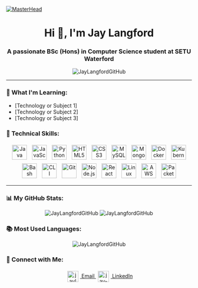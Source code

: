 [![MasterHead](https://user-images.githubusercontent.com/67194519/173735367-b75edb3b-61ec-4323-a10f-5d98e1d7b97a.gif)](https://github.com/JayLangfordGitHub)
<h1 align="center">Hi 👋, I'm Jay Langford</h1>
<h3 align="center">A passionate BSc (Hons) in Computer Science student at SETU Waterford</h3>

<p align="center"> <img src="https://komarev.com/ghpvc/?username=JayLangfordGitHub&label=Profile%20views&color=0e75b6&style=flat-square" alt="JayLangfordGitHub" /> </p>

---

### 🌱 What I'm Learning:
- [Technology or Subject 1]
- [Technology or Subject 2]
- [Technology or Subject 3]

### 💼 Technical Skills:
<p align="center">
  <img src="https://cdn.jsdelivr.net/gh/devicons/devicon/icons/java/java-original.svg" alt="Java" width="40" height="40" style="padding:5px;"/>
  <img src="https://cdn.jsdelivr.net/gh/devicons/devicon/icons/javascript/javascript-original.svg" alt="JavaScript" width="40" height="40" style="padding:5px;"/>
  <img src="https://cdn.jsdelivr.net/gh/devicons/devicon/icons/python/python-original.svg" alt="Python" width="40" height="40" style="padding:5px;"/>
  <img src="https://cdn.jsdelivr.net/gh/devicons/devicon/icons/html5/html5-original-wordmark.svg" alt="HTML5" width="40" height="40" style="padding:5px;"/>
  <img src="https://cdn.jsdelivr.net/gh/devicons/devicon/icons/css3/css3-original-wordmark.svg" alt="CSS3" width="40" height="40" style="padding:5px;"/>
  <img src="https://cdn.jsdelivr.net/gh/devicons/devicon/icons/mysql/mysql-original-wordmark.svg" alt="MySQL" width="40" height="40" style="padding:5px;"/>
  <img src="https://cdn.jsdelivr.net/gh/devicons/devicon/icons/mongodb/mongodb-original-wordmark.svg" alt="MongoDB" width="40" height="40" style="padding:5px;"/>
  <img src="https://cdn.jsdelivr.net/gh/devicons/devicon/icons/docker/docker-original-wordmark.svg" alt="Docker" width="40" height="40" style="padding:5px;"/>
  <img src="https://cdn.jsdelivr.net/gh/devicons/devicon/icons/kubernetes/kubernetes-plain-wordmark.svg" alt="Kubernetes" width="40" height="40" style="padding:5px;"/>
  <img src="https://cdn.jsdelivr.net/gh/devicons/devicon/icons/bash/bash-original.svg" alt="Bash" width="40" height="40" style="padding:5px;"/>
  <img src="https://cdn.jsdelivr.net/gh/devicons/devicon/icons/bash/bash-original.svg" alt="CLI" width="40" height="40" style="padding:5px;"/>
  <img src="https://cdn.jsdelivr.net/gh/devicons/devicon/icons/git/git-original-wordmark.svg" alt="Git" width="40" height="40" style="padding:5px;"/>
  <img src="https://cdn.jsdelivr.net/gh/devicons/devicon/icons/nodejs/nodejs-original-wordmark.svg" alt="Node.js" width="40" height="40" style="padding:5px;"/>
  <img src="https://cdn.jsdelivr.net/gh/devicons/devicon/icons/react/react-original-wordmark.svg" alt="React" width="40" height="40" style="padding:5px;"/>
  <img src="https://cdn.jsdelivr.net/gh/devicons/devicon/icons/linux/linux-original.svg" alt="Linux" width="40" height="40" style="padding:5px;"/>
  <img src="https://cdn.jsdelivr.net/gh/devicons/devicon/icons/amazonwebservices/amazonwebservices-original-wordmark.svg" alt="AWS" width="40" height="40" style="padding:5px;"/>
  <img src="![image](https://github.com/JayLangfordGitHub/JayLangfordGitHub/assets/132077071/67f8f49d-c635-430f-86d8-3d8fb4112e29)
" alt="Packet Tracer" width="40" height="40" style="padding:5px;"/>
</p>

--- 

### 📊 My GitHub Stats:
<p align="center">
    <img src="https://github-readme-stats.vercel.app/api?username=JayLangfordGitHub&show_icons=true&theme=radical" alt="JayLangfordGitHub" />
    <img src="https://github-readme-streak-stats.herokuapp.com/?user=JayLangfordGitHub&theme=radical" alt="JayLangfordGitHub" />
</p>

### 📚 Most Used Languages:
<p align="center">
    <img src="https://github-readme-stats.vercel.app/api/top-langs/?username=JayLangfordGitHub&layout=compact&theme=radical" alt="JayLangfordGitHub" />
</p>

### 🤝 Connect with Me:
<p align="center">
    <a href="mailto:jaylangfordprf@gmail.com" target="blank">
        <img src="https://img.icons8.com/fluency/48/000000/gmail.png" alt="jaylangfordprf@gmail.com" height="30" style="vertical-align:middle; margin:5px"/>
        Email
    </a>
    <a href="https://www.linkedin.com/in/jay-e-langford" target="blank">
        <img src="https://img.icons8.com/fluency/48/000000/linkedin.png" alt="jay-e-langford" height="30" style="vertical-align:middle; margin:5px"/>
        LinkedIn
    </a>
</p>


